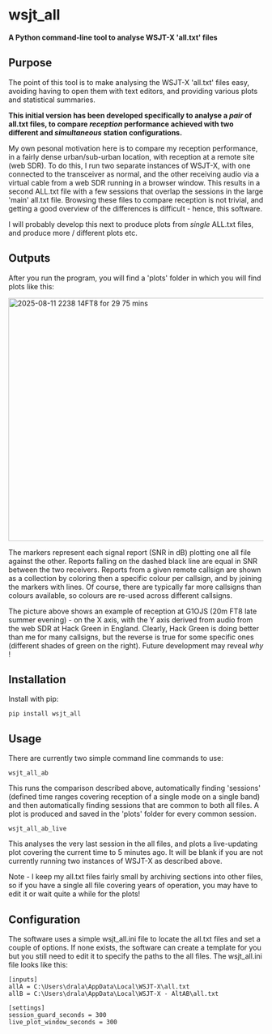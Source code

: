 # wsjt_all
**A Python command-line tool to analyse WSJT-X 'all.txt' files**
## Purpose
The point of this tool is to make analysing the WSJT-X 'all.txt' files easy, avoiding having to open them with text editors, and providing various plots and statistical summaries.

**This initial version has been developed specifically to analyse a *pair* of all.txt files, to compare *reception* performance achieved with two different and *simultaneous* station configurations.** 

My own pesonal motivation here is to compare my reception performance, in a fairly dense urban/sub-urban location, with reception at a remote site (web SDR). To do this, I run two separate instances of WSJT-X, with one connected to the transceiver as normal, and the other receiving audio via a virtual cable from a web SDR running in a browser window. This results in a second ALL.txt file with a few sessions that overlap the sessions in the large 'main' all.txt file. Browsing these files to compare reception is not trivial, and getting a good overview of the differences is difficult - hence, this software.

I will probably develop this next to produce plots from *single* ALL.txt files, and produce more / different plots etc.

## Outputs
After you run the program, you will find a 'plots' folder in which you will find plots like this:

<img width="640" height="480" alt="2025-08-11 2238 14FT8 for 29 75 mins" src="https://github.com/user-attachments/assets/faa4bb16-eec8-4a65-9f6f-6c9c90d7641b" />

The markers represent each signal report (SNR in dB) plotting one all file against the other. Reports falling on the dashed black line are equal in SNR between the two receivers. Reports from a given remote callsign are shown as a collection by coloring then a specific colour per callsign, and by joining the markers with lines. Of course, there are typically far more callsigns than colours available, so colours are re-used across different callsigns. 

The picture above shows an example of reception at G1OJS (20m FT8 late summer evening) - on the X axis, with the Y axis derived from audio from the web SDR at Hack Green in England. Clearly, Hack Green is doing better than me for many callsigns, but the reverse is true for some specific ones (different shades of green on the right). Future development may reveal *why* !


## Installation
Install with pip:
```
pip install wsjt_all
```

## Usage
There are currently two simple command line commands to use:
```
wsjt_all_ab
```
This runs the comparison described above, automatically finding 'sessions' (defined time ranges covering reception of a single mode on a single band) and then automatically finding sessions that are common to both all files. A plot is produced and saved in the 'plots' folder for every common session.

```
wsjt_all_ab_live
```
This analyses the very last session in the all files, and plots a live-updating plot covering the current time to 5 minutes ago. It will be blank if you are not currently running two instances of WSJT-X as described above.

Note - I keep my all.txt files fairly small by archiving sections into other files, so if you have a single all file covering years of operation, you may have to edit it or wait quite a while for the plots!

## Configuration
The software uses a simple wsjt_all.ini file to locate the all.txt files and set a couple of options. If none exists, the software can create a template for you but you still need to edit it to specify the paths to the all files. The wsjt_all.ini file looks like this:
```
[inputs]
allA = C:\Users\drala\AppData\Local\WSJT-X\all.txt
allB = C:\Users\drala\AppData\Local\WSJT-X - AltAB\all.txt

[settings]
session_guard_seconds = 300
live_plot_window_seconds = 300
```

